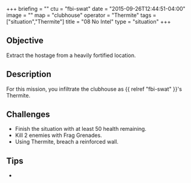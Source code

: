 +++
briefing = ""
ctu = "fbi-swat"
date = "2015-09-26T12:44:51-04:00"
image = ""
map = "clubhouse"
operator = "Thermite"
tags = ["situation","Thermite"]
title = "08 No Intel"
type = "situation"
+++

<!--more-->

## Objective

Extract the hostage from a heavily fortified location.

## Description

For this mission, you infiltrate the clubhouse as {{ relref "fbi-swat" }}'s Thermite.

## Challenges

* Finish the situation with at least 50 health remaining.
* Kill 2 enemies with Frag Grenades.
* Using Thermite, breach a reinforced wall.

## Tips

*
